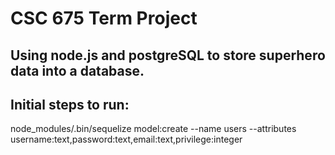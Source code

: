 # CSC 675 Term Project

## Using node.js and postgreSQL to store superhero data into a database.

## Initial steps to run:

node_modules/.bin/sequelize model:create --name users --attributes       username:text,password:text,email:text,privilege:integer